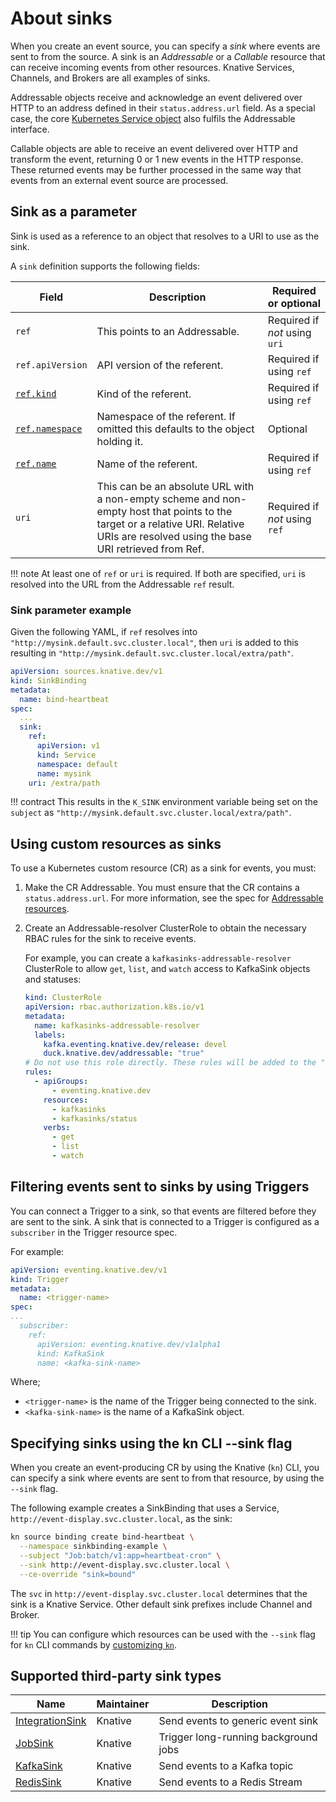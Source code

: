 # About sinks

When you create an event source, you can specify a _sink_ where events are sent to from the source. A sink is an _Addressable_ or a _Callable_ resource that can receive incoming events from other resources. Knative Services, Channels, and Brokers are all examples of sinks.

Addressable objects receive and acknowledge an event delivered over HTTP to an address defined in their `status.address.url` field. As a special case, the core [Kubernetes Service object](https://kubernetes.io/docs/reference/kubernetes-api/service-resources/service-v1/) also fulfils the Addressable interface.

Callable objects are able to receive an event delivered over HTTP and transform the event, returning 0 or 1 new events in the HTTP response. These returned events may be further processed in the same way that events from an external event source are processed.

## Sink as a parameter

Sink is used as a reference to an object that resolves to a URI to use as the sink.

A `sink` definition supports the following fields:

| Field | Description | Required or optional |
|-------|-------------|----------------------|
| `ref` | This points to an Addressable. | Required if _not_ using `uri`  |
| `ref.apiVersion` | API version of the referent. | Required if using `ref` |
| [`ref.kind`][kubernetes-kinds] | Kind of the referent. | Required if using `ref` |
| [`ref.namespace`][kubernetes-namespaces] | Namespace of the referent. If omitted this defaults to the object holding it. | Optional |
| [`ref.name`][kubernetes-names] | Name of the referent. | Required if using `ref` |
| `uri` | This can be an absolute URL with a non-empty scheme and non-empty host that points to the target or a relative URI. Relative URIs are resolved using the base URI retrieved from Ref. | Required if _not_ using `ref` |

!!! note
    At least one of `ref` or `uri` is required. If both are specified, `uri` is
    resolved into the URL from the Addressable `ref` result.

### Sink parameter example

Given the following YAML, if `ref` resolves into
`"http://mysink.default.svc.cluster.local"`, then `uri` is added to this
resulting in `"http://mysink.default.svc.cluster.local/extra/path"`.

<!-- TODO we should have a page to point to describing the ref+uri destinations and the rules we use to resolve those and reuse the page. -->

```yaml
apiVersion: sources.knative.dev/v1
kind: SinkBinding
metadata:
  name: bind-heartbeat
spec:
  ...
  sink:
    ref:
      apiVersion: v1
      kind: Service
      namespace: default
      name: mysink
    uri: /extra/path
```

!!! contract
    This results in the `K_SINK` environment variable being set on the `subject`
    as `"http://mysink.default.svc.cluster.local/extra/path"`.

## Using custom resources as sinks

To use a Kubernetes custom resource (CR) as a sink for events, you must:

1. Make the CR Addressable. You must ensure that the CR contains a `status.address.url`. For more information, see the spec for [Addressable resources](https://github.com/knative/specs/blob/main/specs/eventing/overview.md#addressable).

1. Create an Addressable-resolver ClusterRole to obtain the necessary RBAC rules for the sink to receive events.

    For example, you can create a `kafkasinks-addressable-resolver` ClusterRole to allow `get`, `list`, and `watch` access to KafkaSink objects and statuses:

    ```yaml
    kind: ClusterRole
    apiVersion: rbac.authorization.k8s.io/v1
    metadata:
      name: kafkasinks-addressable-resolver
      labels:
        kafka.eventing.knative.dev/release: devel
        duck.knative.dev/addressable: "true"
    # Do not use this role directly. These rules will be added to the "addressable-resolver" role.
    rules:
      - apiGroups:
          - eventing.knative.dev
        resources:
          - kafkasinks
          - kafkasinks/status
        verbs:
          - get
          - list
          - watch
    ```

## Filtering events sent to sinks by using Triggers

You can connect a Trigger to a sink, so that events are filtered before they are sent to the sink. A sink that is connected to a Trigger is configured as a `subscriber` in the Trigger resource spec.

For example:

```yaml
apiVersion: eventing.knative.dev/v1
kind: Trigger
metadata:
  name: <trigger-name>
spec:
...
  subscriber:
    ref:
      apiVersion: eventing.knative.dev/v1alpha1
      kind: KafkaSink
      name: <kafka-sink-name>
```

Where;

- `<trigger-name>` is the name of the Trigger being connected to the sink.
- `<kafka-sink-name>` is the name of a KafkaSink object.

## Specifying sinks using the kn CLI --sink flag

When you create an event-producing CR by using the Knative (`kn`) CLI, you can specify a sink where events are sent to from that resource, by using the `--sink` flag.

The following example creates a SinkBinding that uses a Service, `http://event-display.svc.cluster.local`, as the sink:

```bash
kn source binding create bind-heartbeat \
  --namespace sinkbinding-example \
  --subject "Job:batch/v1:app=heartbeat-cron" \
  --sink http://event-display.svc.cluster.local \
  --ce-override "sink=bound"
```

The `svc` in `http://event-display.svc.cluster.local` determines that the sink is a Knative Service. Other default sink prefixes include Channel and Broker.

!!! tip
    You can configure which resources can be used with the `--sink` flag for `kn` CLI commands by [customizing `kn`](../../client/configure-kn.md#example-configuration-file).

## Supported third-party sink types

| Name                                                                             | Maintainer | Description                          |
|----------------------------------------------------------------------------------| -- |--------------------------------------|
| [IntegrationSink](./integration-sink/README.md)                                  | Knative  | Send events to generic event sink    |
| [JobSink](job-sink.md)                                                           | Knative  | Trigger long-running background jobs |
| [KafkaSink](kafka-sink.md)                                                       | Knative  | Send events to a Kafka topic         |
| [RedisSink](https://github.com/knative-extensions/eventing-redis/tree/main/sink) | Knative  | Send events to a Redis Stream        |


[kubernetes-kinds]:
  https://git.k8s.io/community/contributors/devel/sig-architecture/api-conventions.md#types-kinds
[kubernetes-names]:
  https://kubernetes.io/docs/concepts/overview/working-with-objects/names/#names
[kubernetes-namespaces]:
  https://kubernetes.io/docs/concepts/overview/working-with-objects/namespaces/
